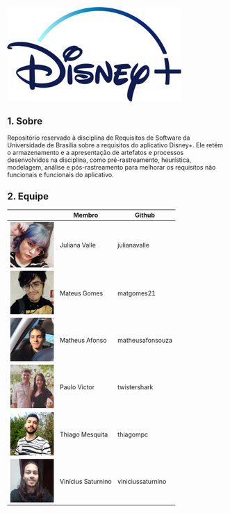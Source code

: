 <img src="./docs/assets/disney-logo.png" width="400">


## 1. Sobre

Repositório reservado à disciplina de Requisitos de Software da Universidade de Brasília sobre a requisitos do aplicativo Disney+. Ele retém o armazenamento e a apresentação de artefatos e processos desenvolvidos na disciplina, como pré-rastreamento, heurística, modelagem, análise e pós-rastreamento para melhorar os requisitos não funcionais e funcionais do aplicativo.

## 2. Equipe

|                                                   | Membro           | Github       |
|---------------------------------------------------|------------------|--------------|
| <img src="./docs/assets/juliana.jpeg" width="100"> | Juliana Valle  | julianavalle |
| <img src="./docs/assets/mateus-gomes.jpg" width="100">    | Mateus Gomes |matgomes21    |
| <img src="./docs/assets/matheus-afonso.jpeg" width="100">| Matheus Afonso | matheusafonsouza    |
| <img src="./docs/assets/paulo.jpeg" width="100">   | Paulo Victor | twistershark |
| <img src="./docs/assets/thiago.jpeg" width="100">| Thiago Mesquita | thiagompc    |
| <img src="./docs/assets/vinicius.jpeg" width="100">   | Vinícius Saturnino |  viniciussaturnino |